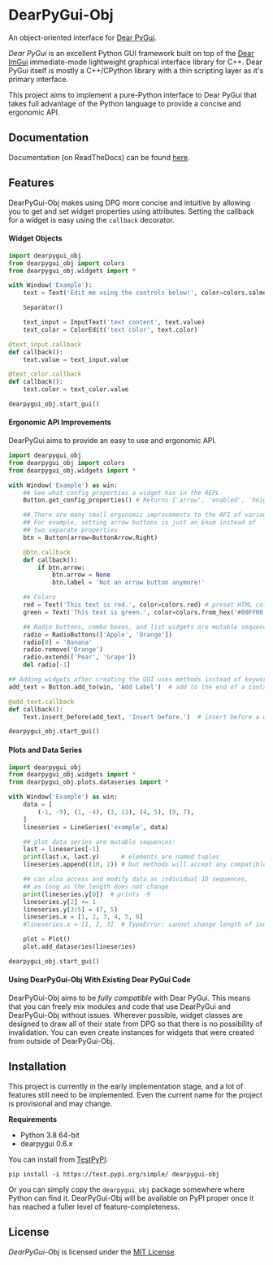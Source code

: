 # DearPyGui-Obj
An object-oriented interface for [Dear PyGui](https://github.com/hoffstadt/DearPyGui).

*Dear PyGui* is an excellent Python GUI framework built on top of the [Dear ImGui](https://github.com/ocornut/imgui) immediate-mode lightweight graphical interface library for C++. Dear PyGui itself is mostly a C++/CPython library with a thin scripting layer as it's primary interface.

This project aims to implement a pure-Python interface to Dear PyGui that takes full advantage of the Python language to provide a concise and ergonomic API.

## Documentation
Documentation (on ReadTheDocs) can be found [here](https://dearpygui-obj.readthedocs.io/en/latest/index.html).

## Features
DearPyGui-Obj makes using DPG more concise and intuitive by allowing you to get and set widget properties using attributes. Setting the callback for a
widget is easy using the `callback` decorator.

#### Widget Objects

``` python
import dearpygui_obj
from dearpygui_obj import colors
from dearpygui_obj.widgets import *

with Window('Example'):
    text = Text('Edit me using the controls below!', color=colors.salmon)

    Separator()

    text_input = InputText('text content', text.value)
    text_color = ColorEdit('text color', text.color)

@text_input.callback
def callback():
    text.value = text_input.value

@text_color.callback
def callback():
    text.color = text_color.value

dearpygui_obj.start_gui()
```

#### Ergonomic API Improvements

DearPyGui aims to provide an easy to use and ergonomic API.
``` python
import dearpygui_obj
from dearpygui_obj import colors
from dearpygui_obj.widgets import *

with Window('Example') as win:
    ## See what config properties a widget has in the REPL
    Button.get_config_properties() # Returns ['arrow', 'enabled', 'height', ...]

    ## There are many small ergonomic improvements to the API of various widgets
    ## For example, setting arrow buttons is just an Enum instead of 
    ## two separate properties
    btn = Button(arrow=ButtonArrow.Right)

    @btn.callback
    def callback():
        if btn.arrow:
            btn.arrow = None
            btn.label = 'Not an arrow button anymore!'

    ## Colors
    red = Text('This text is red.', color=colors.red) # preset HTML colors
    green = Text('This text is green.', color=colors.from_hex('#00FF00'))

    ## Radio buttons, combo boxes, and list widgets are mutable sequences
    radio = RadioButtons(['Apple', 'Orange'])
    radio[0] = 'Banana'
    radio.remove('Orange')
    radio.extend(['Pear', 'Grape'])
    del radio[-1]

## Adding widgets after creating the GUI uses methods instead of keywords
add_text = Button.add_to(win, 'Add Label')  # add to the end of a container

@add_text.callback
def callback():
    Text.insert_before(add_text, 'Insert before.')  # insert before a widget

dearpygui_obj.start_gui()
```

#### Plots and Data Series

``` python
import dearpygui_obj
from dearpygui_obj.widgets import *
from dearpygui_obj.plots.dataseries import *

with Window('Example') as win:
    data = [
        (-1, -9), (1, -4), (3, 11), (4, 5), (9, 7),
    ]
    lineseries = LineSeries('example', data)

    ## plot data series are mutable sequences!
    last = lineseries[-1]
    print(last.x, last.y)      # elements are named tuples
    lineseries.append((10, 2)) # but methods will accept any compatible sequence

    ## can also access and modify data as individual 1D sequences,
    ## as long as the length does not change
    print(lineseries.y[0])  # prints -9
    lineseries.y[2] += 1
    lineseries.y[3:5] = (7, 5)
    lineseries.x = [1, 2, 3, 4, 5, 6]
    #lineseries.x = [1, 2, 3]  # TypeError: cannot change length of individual DataSeries field

    plot = Plot()
    plot.add_dataseries(lineseries)

dearpygui_obj.start_gui()
```

#### Using DearPyGui-Obj With Existing Dear PyGui Code
DearPyGui-Obj aims to be *fully compatible* with Dear PyGui. This means that you can freely mix modules and code that use DearPyGui and DearPyGui-Obj without issues. Wherever possible, widget classes are designed to draw all of their state from DPG so that there is no possibility of invalidation. You can even create instances for widgets that were created from outside of DearPyGui-Obj. 

## Installation
This project is currently in the early implementation stage, and a lot of features still need to be implemented. Even the current name for the project is provisional and may change.

**Requirements**
- Python 3.8 64-bit
- dearpygui 0.6.x

You can install from [TestPyPI](https://test.pypi.org/project/dearpygui-obj/):
```
pip install -i https://test.pypi.org/simple/ dearpygui-obj
```

Or you can simply copy the `dearpygui_obj` package somewhere where Python can find it. 
DearPyGui-Obj will be available on PyPI proper once it has reached a fuller level of feature-completeness.

## License

*DearPyGui-Obj* is licensed under the [MIT License](https://github.com/mwerezak/DearPyGui-Obj/blob/master/LICENSE).
